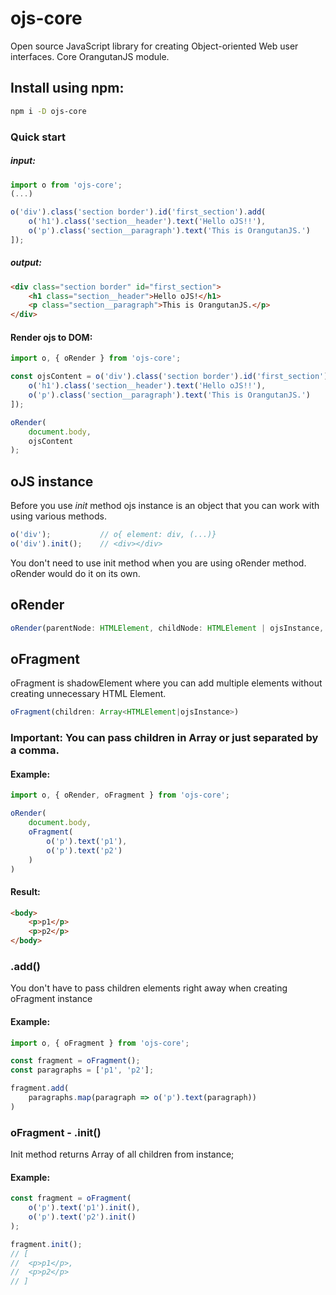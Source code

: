 # ojs-core
Open source JavaScript library for creating Object-oriented Web user interfaces.
Core OrangutanJS module.
## Install using npm:
```bash
npm i -D ojs-core
```
### Quick start
##### input:
```js
import o from 'ojs-core';
(...)

o('div').class('section border').id('first_section').add(
    o('h1').class('section__header').text('Hello oJS!!'),
    o('p').class('section__paragraph').text('This is OrangutanJS.')
]);
```
##### output:
```html
<div class="section border" id="first_section">
    <h1 class="section__header">Hello oJS!</h1>
    <p class="section__paragraph">This is OrangutanJS.</p>
</div>
```

#### Render ojs to DOM:
```js
import o, { oRender } from 'ojs-core';

const ojsContent = o('div').class('section border').id('first_section').add(
    o('h1').class('section__header').text('Hello oJS!!'),
    o('p').class('section__paragraph').text('This is OrangutanJS.')
]);

oRender(
    document.body,
    ojsContent
);
```

## oJS instance
Before you use *init* method ojs instance is an object that you can work with using various methods.

```js
o('div');           // o{ element: div, (...)}
o('div').init();    // <div></div>
```

You don't need to use init method when you are using oRender method. oRender would do it on its own.


## oRender
```ts
oRender(parentNode: HTMLElement, childNode: HTMLElement | ojsInstance, cleanParentContent: boolean = false)
```

## oFragment
oFragment is shadowElement where you can add multiple elements without creating unnecessary HTML Element.
```ts
oFragment(children: Array<HTMLElement|ojsInstance>)
```
### Important: You can pass children in Array or just separated by a comma.

#### Example:
```js
import o, { oRender, oFragment } from 'ojs-core';

oRender(
    document.body,
    oFragment(
        o('p').text('p1'),
        o('p').text('p2')
    )
)
```
#### Result:
```html
<body>
    <p>p1</p>
    <p>p2</p>
</body>
```

### .add()
You don't have to pass children elements right away when creating oFragment instance
#### Example:
```js
import o, { oFragment } from 'ojs-core';

const fragment = oFragment();
const paragraphs = ['p1', 'p2'];

fragment.add(
    paragraphs.map(paragraph => o('p').text(paragraph))
)
```

### oFragment - .init()
Init method returns Array of all children from instance;
#### Example:
```js
const fragment = oFragment(
    o('p').text('p1').init(),
    o('p').text('p2').init()
);

fragment.init();
// [
//  <p>p1</p>,
//  <p>p2</p>
// ]
```